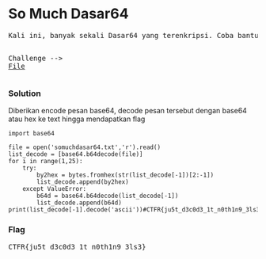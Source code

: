 <h1><b>So Much Dasar64</b></h1>
<pre>
Kali ini, banyak sekali Dasar64 yang terenkripsi. Coba bantu decode dong

Challenge --> <a href='https://mega.nz/file/0lZzHIya#nWQWU1MbZemV-n-YIQNMB7UyZCf-TDI42XAHl5wPKws'>File</a>
</pre>
<h3><b>Solution</b></h3>
<p>Diberikan encode pesan base64, decode pesan tersebut dengan base64 atau hex ke text hingga mendapatkan flag</p>

```python3
import base64

file = open('somuchdasar64.txt','r').read()
list_decode = [base64.b64decode(file)]
for i in range(1,25):
    try:
        by2hex = bytes.fromhex(str(list_decode[-1])[2:-1])
        list_decode.append(by2hex)
    except ValueError:
        b64d = base64.b64decode(list_decode[-1])
        list_decode.append(b64d)
print(list_decode[-1].decode('ascii'))#CTFR{ju5t_d3c0d3_1t_n0th1n9_3ls3}
```
<h3><b>Flag</b></h3>
<pre>
CTFR{ju5t_d3c0d3_1t_n0th1n9_3ls3}
</pre>
